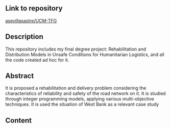 ## Link to repository
[asevillasastre/UCM-TFG](https://github.com/asevillasastre/UCM-TFG)

## Description
This repository includes my final degree project: Rehabilitation and Distribution Models in Unsafe Conditions for Humanitarian Logistics, and all the code created ad hoc for it.

## Abstract
It is proposed a rehabilitation and delivery problem considering the characteristics of reliability and safety of the road network on it.
It is studied through integer programming models, applying various multi-objective techniques.
It is used the situation of West Bank as a relevant case study

## Content
